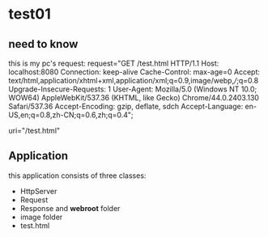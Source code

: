# test01

## need to know
this is my pc's request:
request="GET /test.html HTTP/1.1
Host: localhost:8080
Connection: keep-alive
Cache-Control: max-age=0
Accept: text/html,application/xhtml+xml,application/xml;q=0.9,image/webp,*/*;q=0.8
Upgrade-Insecure-Requests: 1
User-Agent: Mozilla/5.0 (Windows NT 10.0; WOW64) AppleWebKit/537.36 (KHTML, like Gecko) Chrome/44.0.2403.130 Safari/537.36
Accept-Encoding: gzip, deflate, sdch
Accept-Language: en-US,en;q=0.8,zh-CN;q=0.6,zh;q=0.4";

uri="/test.html"

## Application
this application consists of three classes:
- HttpServer
- Request
- Response
and **webroot** folder
- image folder
- test.html